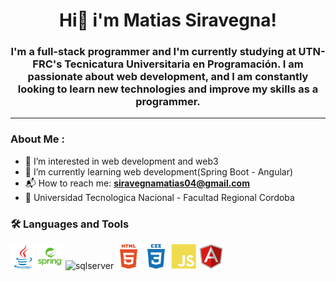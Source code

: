  <h1 align=" center">Hi👋 i'm Matias Siravegna!</h1>
 <h3 align=" center">I'm a full-stack programmer and I'm currently studying at UTN-FRC's Tecnicatura Universitaria en Programación. I am passionate about web development, and I am constantly looking to learn new technologies and improve my skills as a programmer.</h3>


---
### About Me :

- 👀 I’m interested in web development and web3
- 🌱 I’m currently learning web development(Spring Boot - Angular)
- 📬 How to reach me: **siravegnamatias04@gmail.com**
- 🏫 Universidad Tecnologica Nacional - Facultad Regional Cordoba


<div align="left" >
    <h3>🛠️ Languages and Tools</h3>
    <div class="stack">
        <img src="https://raw.githubusercontent.com/devicons/devicon/master/icons/java/java-original.svg" title="java" alt="java" width="40" height="40">
     <img src="https://raw.githubusercontent.com/devicons/devicon/master/icons/spring/spring-original-wordmark.svg" title="spring-boot" alt="spring-boot" width="40" height="40">
        <img src="https://brandslogos.com/wp-content/uploads/thumbs/microsoft-sql-server-logo-vector.svg" title="SQL-SERVER" alt="sqlserver" width="40" height="40">
        <img src="https://raw.githubusercontent.com/devicons/devicon/1119b9f84c0290e0f0b38982099a2bd027a48bf1/icons/html5/html5-plain-wordmark.svg" title="HTML5" alt="HTML" width="40" height="40">
        <img src="https://raw.githubusercontent.com/devicons/devicon/1119b9f84c0290e0f0b38982099a2bd027a48bf1/icons/css3/css3-plain-wordmark.svg" title="CSS3" alt="CSS" width="40" height="40">
        <img src="https://raw.githubusercontent.com/devicons/devicon/1119b9f84c0290e0f0b38982099a2bd027a48bf1/icons/javascript/javascript-plain.svg" title="JS" alt="JavaScript" width="40" height="40">
        <img src="https://raw.githubusercontent.com/devicons/devicon/master/icons/angularjs/angularjs-original.svg" title="Angular" alt="Angular" width="40" height="40">
    </div>
</div>


<!---
MatiSrv/MatiSrv is a ✨ special ✨ repository because its `README.md` (this file) appears on your GitHub profile.
You can click the Preview link to take a look at your changes.
--->
